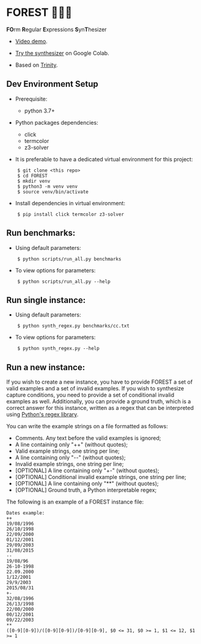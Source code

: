# __FOREST__ :deciduous_tree::deciduous_tree::deciduous_tree:

**FO**rm **R**egular **E**xpressions **S**yn**T**hesizer 

- [Video demo](https://youtu.be/Xg8vWlHbl7Q).

- [Try the synthesizer](https://colab.research.google.com/drive/1M1fUzgJLzfZ_KrD6oR_BCi-aLLG3kXMB) on Google Colab.

- Based on [Trinity](https://github.com/fredfeng/Trinity).

## Dev Environment Setup

- Prerequisite:
  - python 3.7+
  
- Python packages dependencies:
  - click
  - termcolor
  - z3-solver
  
- It is preferable to have a dedicated virtual environment for this project:
```
    $ git clone <this repo>
    $ cd FOREST
    $ mkdir venv
    $ python3 -m venv venv
    $ source venv/bin/activate
```

- Install dependencies in virtual environment:
```
    $ pip install click termcolor z3-solver
```

## Run benchmarks:

- Using default parameters:
```
    $ python scripts/run_all.py benchmarks
```

- To view options for parameters:
```
    $ python scripts/run_all.py --help
```

## Run single instance:

- Using default parameters:

```
    $ python synth_regex.py benchmarks/cc.txt
```

- To view options for parameters:
```
    $ python synth_regex.py --help
```

## Run a new instance:

If you wish to create a new instance, you have to provide FOREST a set of valid examples and a set of invalid examples. If you wish to synthesize capture conditions, you need to provide a set of conditional invalid examples as well. Additionally, you can provide a ground truth, which is a correct answer for this instance, written as a regex that can be interpreted using [Python's regex library](https://docs.python.org/3/library/re.html).

You can write the example strings on a file formatted as follows:

- Comments. Any text before the valid examples is ignored;
- A line containing only "++" (without quotes);
- Valid example strings, one string per line;
- A line containing only "--" (without quotes);
- Invalid example strings, one string per line;
- \[OPTIONAL\] A line containing only "+-" (without quotes);
- \[OPTIONAL\] Conditional invalid example strings, one string per line;
- \[OPTIONAL\] A line containing only "\*\*" (without quotes);
- \[OPTIONAL\] Ground truth, a Python interpretable regex;

The following is an example of a FOREST instance file:

```
Dates example:
++
19/08/1996
26/10/1998
22/09/2000
01/12/2001
29/09/2003
31/08/2015
--
19/08/96
26-10-1998
22.09.2000
1/12/2001
29/9/2003
2015/08/31
+-
32/08/1996
26/13/1998
22/00/2000
00/12/2001
09/22/2003
**
([0-9][0-9])/([0-9][0-9])/[0-9][0-9], $0 <= 31, $0 >= 1, $1 <= 12, $1 >= 1
```


